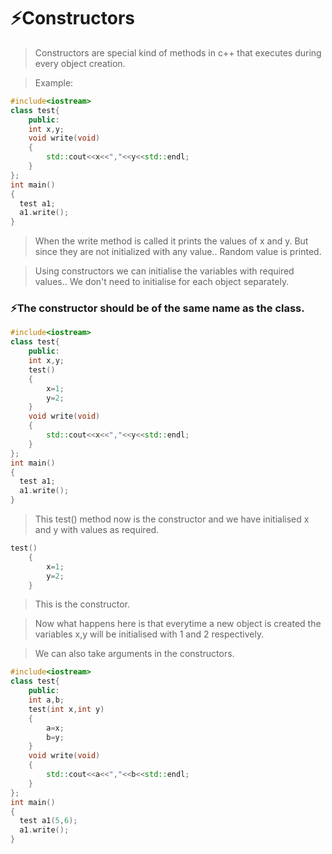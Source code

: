 # ⚡Constructors


> Constructors are special kind of methods in c++ that executes during every object creation.

> Example:
```c++
#include<iostream>
class test{
    public:
    int x,y;
    void write(void)
    {
        std::cout<<x<<","<<y<<std::endl;
    }
};
int main()
{
  test a1;
  a1.write();  
}
```
> When the write method is called it prints the values of x and y. But since they are not initialized with any value.. Random value is printed.

> Using constructors we can initialise the variables with required values.. We don't need to initialise for each object separately.
### ⚡The constructor should be of the same name as the class.


```c++
#include<iostream>
class test{
    public:
    int x,y;
    test()
    {
        x=1;
        y=2;
    }
    void write(void)
    {
        std::cout<<x<<","<<y<<std::endl;
    }
};
int main()
{
  test a1;
  a1.write();   
}
```
> This test() method now is the constructor and we have initialised x and y with values as required.
```c++
test()
    {
        x=1;
        y=2;
    }
   ```
> This is the constructor.

> Now what happens here is that everytime a new object is created the variables x,y will be initialised with 1 and 2 respectively.

> We can also take arguments in the constructors.

```c++
#include<iostream>
class test{
    public:
    int a,b;
    test(int x,int y)
    {
        a=x;
        b=y;
    }
    void write(void)
    {
        std::cout<<a<<","<<b<<std::endl;
    }
};
int main()
{
  test a1(5,6);
  a1.write();   
}
```
